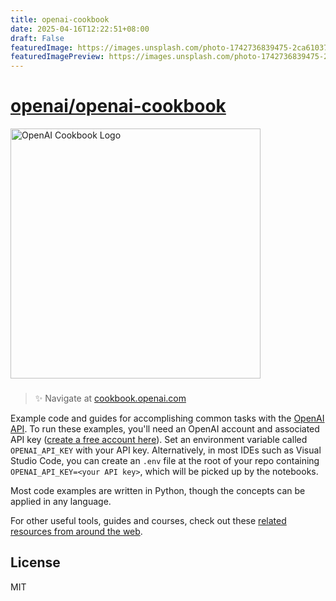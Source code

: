 ```yaml
---
title: openai-cookbook
date: 2025-04-16T12:22:51+08:00
draft: False
featuredImage: https://images.unsplash.com/photo-1742736839475-2ca610373470?ixid=M3w0NjAwMjJ8MHwxfHJhbmRvbXx8fHx8fHx8fDE3NDQ3NzcyNDl8&ixlib=rb-4.0.3
featuredImagePreview: https://images.unsplash.com/photo-1742736839475-2ca610373470?ixid=M3w0NjAwMjJ8MHwxfHJhbmRvbXx8fHx8fHx8fDE3NDQ3NzcyNDl8&ixlib=rb-4.0.3
---
```


# [openai/openai-cookbook](https://github.com/openai/openai-cookbook)

<a href="https://cookbook.openai.com" target="_blank">
  <picture>
    <source media="(prefers-color-scheme: dark)" srcset="/images/openai-cookbook-white.png" style="max-width: 100%; width: 400px; margin-bottom: 20px">
    <img alt="OpenAI Cookbook Logo" src="/images/openai-cookbook.png" width="400px">
  </picture>
</a>

<h3></h3>
 
> ✨ Navigate at [cookbook.openai.com](https://cookbook.openai.com)

Example code and guides for accomplishing common tasks with the [OpenAI API](https://platform.openai.com/docs/introduction). To run these examples, you'll need an OpenAI account and associated API key ([create a free account here](https://beta.openai.com/signup)). Set an environment variable called `OPENAI_API_KEY` with your API key. Alternatively, in most IDEs such as Visual Studio Code, you can create an `.env` file at the root of your repo containing `OPENAI_API_KEY=<your API key>`, which will be picked up by the notebooks.

Most code examples are written in Python, though the concepts can be applied in any language.

For other useful tools, guides and courses, check out these [related resources from around the web](https://cookbook.openai.com/related_resources).

## License

MIT
